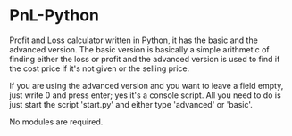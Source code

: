 # PnL-Python

Profit and Loss calculator written in Python, it has the basic and the advanced version. The basic version is basically a simple arithmetic of finding either the loss or profit and the advanced version is used to find if the cost price if it's not given or the selling price.

If you are using the advanced version and you want to leave a field empty, just write 0 and press enter; yes it's a console script. All you need to do is just start the script 'start.py' and either type 'advanced' or 'basic'.

No modules are required.
